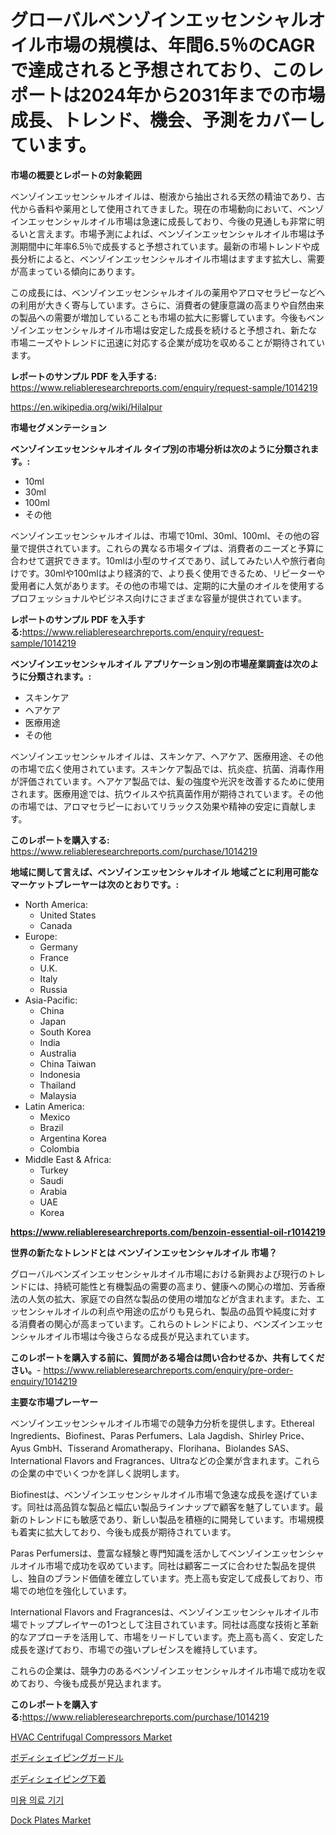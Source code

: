 <p><h1>グローバルベンゾインエッセンシャルオイル市場の規模は、年間6.5％のCAGRで達成されると予想されており、このレポートは2024年から2031年までの市場成長、トレンド、機会、予測をカバーしています。</h1></p><p><strong>市場の概要とレポートの対象範囲</strong></p>
<p><p>ベンゾインエッセンシャルオイルは、樹液から抽出される天然の精油であり、古代から香料や薬用として使用されてきました。現在の市場動向において、ベンゾインエッセンシャルオイル市場は急速に成長しており、今後の見通しも非常に明るいと言えます。市場予測によれば、ベンゾインエッセンシャルオイル市場は予測期間中に年率6.5％で成長すると予想されています。最新の市場トレンドや成長分析によると、ベンゾインエッセンシャルオイル市場はますます拡大し、需要が高まっている傾向にあります。</p><p>この成長には、ベンゾインエッセンシャルオイルの薬用やアロマセラピーなどへの利用が大きく寄与しています。さらに、消費者の健康意識の高まりや自然由来の製品への需要が増加していることも市場の拡大に影響しています。今後もベンゾインエッセンシャルオイル市場は安定した成長を続けると予想され、新たな市場ニーズやトレンドに迅速に対応する企業が成功を収めることが期待されています。</p></p>
<p><strong>レポートのサンプル PDF を入手する:</strong> <a href="https://www.reliableresearchreports.com/enquiry/request-sample/1014219">https://www.reliableresearchreports.com/enquiry/request-sample/1014219</a></p>
<p><a href="https://en.wikipedia.org/wiki/Hilalpur">https://en.wikipedia.org/wiki/Hilalpur</a></p>
<p><strong>市場セグメンテーション</strong></p>
<p><strong>ベンゾインエッセンシャルオイル タイプ別の市場分析は次のように分類されます。:</strong></p>
<p><ul><li>10ml</li><li>30ml</li><li>100ml</li><li>その他</li></ul></p>
<p><p>ベンゾインエッセンシャルオイルは、市場で10ml、30ml、100ml、その他の容量で提供されています。これらの異なる市場タイプは、消費者のニーズと予算に合わせて選択できます。10mlは小型のサイズであり、試してみたい人や旅行者向けです。30mlや100mlはより経済的で、より長く使用できるため、リピーターや愛用者に人気があります。その他の市場では、定期的に大量のオイルを使用するプロフェッショナルやビジネス向けにさまざまな容量が提供されています。</p></p>
<p><strong>レポートのサンプル PDF を入手する:</strong><a href="https://www.reliableresearchreports.com/enquiry/request-sample/1014219">https://www.reliableresearchreports.com/enquiry/request-sample/1014219</a></p>
<p><strong> ベンゾインエッセンシャルオイル アプリケーション別の市場産業調査は次のように分類されます。:</strong></p>
<p><ul><li>スキンケア</li><li>ヘアケア</li><li>医療用途</li><li>その他</li></ul></p>
<p><p>ベンゾインエッセンシャルオイルは、スキンケア、ヘアケア、医療用途、その他の市場で広く使用されています。スキンケア製品では、抗炎症、抗菌、消毒作用が評価されています。ヘアケア製品では、髪の強度や光沢を改善するために使用されます。医療用途では、抗ウイルスや抗真菌作用が期待されています。その他の市場では、アロマセラピーにおいてリラックス効果や精神の安定に貢献します。</p></p>
<p><strong>このレポートを購入する:</strong> <a href="https://www.reliableresearchreports.com/purchase/1014219">https://www.reliableresearchreports.com/purchase/1014219</a></p>
<p><strong>地域に関して言えば、ベンゾインエッセンシャルオイル 地域ごとに利用可能なマーケットプレーヤーは次のとおりです。:</strong></p>
<p><ul>
    <li>
        North America:
        <ul>
            <li>United States</li>
            <li>Canada</li>
        </ul>
    </li>
    <li>
        Europe:
        <ul>
            <li>Germany</li>
            <li>France</li>
            <li>U.K.</li>
            <li>Italy</li>
            <li>Russia</li>
        </ul>
    </li>
    <li>
        Asia-Pacific:
        <ul>
            <li>China</li>
            <li>Japan</li>
            <li>South Korea</li>
            <li>India</li>
            <li>Australia</li>
            <li>China Taiwan</li>
            <li>Indonesia</li>
            <li>Thailand</li>
            <li>Malaysia</li>
        </ul>
    </li>
    <li>
        Latin America:
        <ul>
            <li>Mexico</li>
            <li>Brazil</li>
            <li>Argentina Korea</li>
            <li>Colombia</li>
        </ul>
    </li>
    <li>
        Middle East & Africa:
        <ul>
            <li>Turkey</li>
            <li>Saudi</li>
            <li>Arabia</li>
            <li>UAE</li>
            <li>Korea</li>
        </ul>
    </li>
    </ul></p>
<p><strong><a href="https://www.reliableresearchreports.com/benzoin-essential-oil-r1014219">https://www.reliableresearchreports.com/benzoin-essential-oil-r1014219</a></strong></p>
<p><strong>世界の新たなトレンドとは ベンゾインエッセンシャルオイル 市場？</strong></p>
<p><p>グローバルベンズインエッセンシャルオイル市場における新興および現行のトレンドには、持続可能性と有機製品の需要の高まり、健康への関心の増加、芳香療法の人気の拡大、家庭での自然な製品の使用の増加などが含まれます。また、エッセンシャルオイルの利点や用途の広がりも見られ、製品の品質や純度に対する消費者の関心が高まっています。これらのトレンドにより、ベンズインエッセンシャルオイル市場は今後さらなる成長が見込まれています。</p></p>
<p><strong>このレポートを購入する前に、質問がある場合は問い合わせるか、共有してください。</strong>- <a href="https://www.reliableresearchreports.com/enquiry/pre-order-enquiry/1014219">https://www.reliableresearchreports.com/enquiry/pre-order-enquiry/1014219</a></p>
<p><strong>主要な市場プレーヤー</strong></p>
<p><p>ベンゾインエッセンシャルオイル市場での競争力分析を提供します。Ethereal Ingredients、Biofinest、Paras Perfumers、Lala Jagdish、Shirley Price、Ayus GmbH、Tisserand Aromatherapy、Florihana、Biolandes SAS、International Flavors and Fragrances、Ultraなどの企業が含まれます。これらの企業の中でいくつかを詳しく説明します。</p><p>Biofinestは、ベンゾインエッセンシャルオイル市場で急速な成長を遂げています。同社は高品質な製品と幅広い製品ラインナップで顧客を魅了しています。最新のトレンドにも敏感であり、新しい製品を積極的に開発しています。市場規模も着実に拡大しており、今後も成長が期待されています。</p><p>Paras Perfumersは、豊富な経験と専門知識を活かしてベンゾインエッセンシャルオイル市場で成功を収めています。同社は顧客ニーズに合わせた製品を提供し、独自のブランド価値を確立しています。売上高も安定して成長しており、市場での地位を強化しています。</p><p>International Flavors and Fragrancesは、ベンゾインエッセンシャルオイル市場でトッププレイヤーの1つとして注目されています。同社は高度な技術と革新的なアプローチを活用して、市場をリードしています。売上高も高く、安定した成長を遂げており、市場での強いプレゼンスを維持しています。</p><p>これらの企業は、競争力のあるベンゾインエッセンシャルオイル市場で成功を収めており、今後も成長が見込まれます。</p></p>
<p><strong>このレポートを購入する:</strong><a href="https://www.reliableresearchreports.com/purchase/1014219">https://www.reliableresearchreports.com/purchase/1014219</a></p>
<p><p><a href="https://github.com/MaraKoelpin2023/Market-Research-Report-List-2/blob/main/hvac-centrifugal-compressors-market.md">HVAC Centrifugal Compressors Market</a></p><p><a href="https://github.com/RandallRunte2023/Market-Research-Report-List-2/blob/main/931568142797.md">ボディシェイピングガードル</a></p><p><a href="https://github.com/TerrellConn/Market-Research-Report-List-2/blob/main/789062342796.md">ボディシェイピング下着</a></p><p><a href="https://github.com/Nicolasrown5/Market-Research-Report-List-2/blob/main/248182954496.md">미용 의료 기기</a></p><p><a href="https://github.com/goodweq44/Market-Research-Report-List-1/blob/main/dock-plates-market.md">Dock Plates Market</a></p></p>